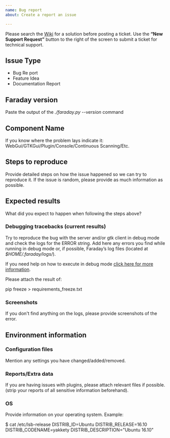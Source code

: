 ```yaml
---
name: Bug report
about: Create a report an issue

---
```


Please search the [Wiki](https://github.com/infobyte/faraday/wiki) for a solution before posting a ticket. Use the <strong>“New Support Request”</strong> button to the right of the screen to submit a ticket for technical support.

## Issue Type
 - Bug Re port
 - Feature Idea
 - Documentation Report


## Faraday version

Paste the output of the *./faraday.py --version* command

## Component Name

If you know where the problem lays indicate it:
WebGui/GTKGui/Plugin/Console/Continuous Scanning/Etc.

## Steps to reproduce

Provide detailed steps on how the issue happened so we can try to reproduce it. If the issue is random, please provide as much information as possible.

## Expected results

What did you expect to happen when following the steps above?

### Debugging tracebacks (current results)

Try to reproduce the bug with the server and/or gtk client in debug mode and check the logs for the ERROR string.
Add here any errors you find while running in debug mode or, if possible, Faraday’s log files (located at *$HOME/.faraday/logs/*).

If you need help on how to execute in debug mode [click here for more information](https://github.com/infobyte/faraday/wiki/troubleshooting).

Please attach the result of:

pip freeze > requirements_freeze.txt

### Screenshots

If you don't find anything on the logs, please provide screenshots of the error.

## Environment information

### Configuration files

Mention any settings you have changed/added/removed.

### Reports/Extra data

If you are having issues with plugins, please attach relevant files if possible.
(strip your reports of all sensitive information beforehand).

### OS

Provide information on your operating system. Example:

$ cat /etc/lsb-release
DISTRIB_ID=Ubuntu
DISTRIB_RELEASE=16.10
DISTRIB_CODENAME=yakkety
DISTRIB_DESCRIPTION="Ubuntu 16.10"
